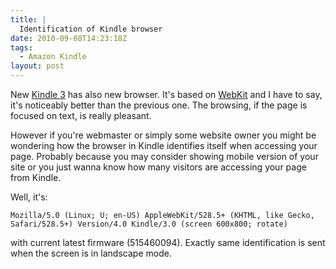```yaml
---
title: |
  Identification of Kindle browser
date: 2010-09-08T14:23:18Z
tags:
  - Amazon Kindle
layout: post
---
```

New [Kindle 3][1] has also new browser. It's based on [WebKit][2] and I have to say, it's noticeably better than the previous one. The browsing, if the page is focused on text, is really pleasant.

However if you're webmaster or simply some website owner you might be wondering how the browser in Kindle identifies itself when accessing your page. Probably because you may consider showing mobile version of your site or you just wanna know how many visitors are accessing your page from Kindle.

Well, it's:

```text
Mozilla/5.0 (Linux; U; en-US) AppleWebKit/528.5+ (KHTML, like Gecko, Safari/528.5+) Version/4.0 Kindle/3.0 (screen 600x800; rotate)
```

with current latest firmware (515460094). Exactly same identification is sent when the screen is in landscape mode.

[1]: http://www.amazon.com/Kindle-Wireless-Reading-Display-Globally/dp/B003FSUDM4
[2]: http://webkit.org/
